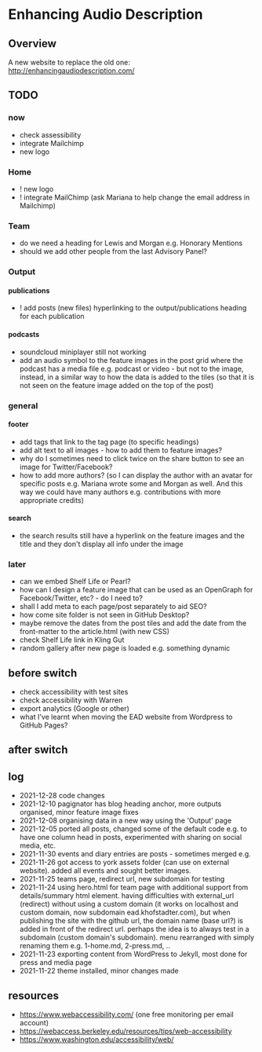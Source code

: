 # Enhancing Audio Description
## Overview
A new website to replace the old one: http://enhancingaudiodescription.com/

## TODO
### now
- check assessibility
- integrate Mailchimp
- new logo

### Home
- ! new logo
- ! integrate MailChimp (ask Mariana to help change the email address in Mailchimp)

### Team 
- do we need a heading for Lewis and Morgan e.g. Honorary Mentions
- should we add other people from the last Advisory Panel?

### Output
#### publications
- ! add posts (new files) hyperlinking to the output/publications heading for each publication

#### podcasts
- soundcloud miniplayer still not working
- add an audio symbol to the feature images in the post grid where the podcast has a media file e.g. podcast or video - but not to the image, instead, in a similar way to how the data is added to the tiles (so that it is not seen on the feature image added on the top of the post)

### general
#### footer
- add tags that link to the tag page (to specific headings)
- add alt text to all images - how to add them to feature images?
- why do I sometimes need to click twice on the share button to see an image for Twitter/Facebook?
- how to add more authors? (so I can display the author with an avatar for specific posts e.g. Mariana wrote some and Morgan as well. And this way we could have many authors e.g. contributions with more appropriate credits)
#### search
- the search results still have a hyperlink on the feature images and the title and they don't display all info under the image

### later
- can we embed Shelf Life or Pearl?
- how can I design a feature image that can be used as an OpenGraph for Facebook/Twitter, etc? - do I need to?
- shall I add meta to each page/post separately to aid SEO?
- how come site folder is not seen in GitHub Desktop?
- maybe remove the dates from the post tiles and add the date from the front-matter to the article.html (with new CSS)
- check Shelf Life link in Kling Gut
- random gallery after new page is loaded e.g. something dynamic


## before switch
- check accessibility with test sites
- check accessibility with Warren
- export analytics (Google or other)
- what I've learnt when moving the EAD website from Wordpress to GitHub Pages?

## after switch

## log
- 2021-12-28 code changes
- 2021-12-10 pagignator has blog heading anchor, more outputs organised, minor feature image fixes
- 2021-12-08 organising data in a new way using the 'Output' page
- 2021-12-05 ported all posts, changed some of the default code e.g. to have one column head in posts, experimented with sharing on social media, etc. 
- 2021-11-30 events and diary entries are posts - sometimes merged e.g. 
- 2021-11-26 got access to york assets folder (can use on external website).  added all events and sought better images. 
- 2021-11-25 teams page, redirect url, new subdomain for testing
- 2021-11-24 using hero.html for team page with additional support from details/summary html element.  having difficulties with external_url (redirect) without using a custom domain (it works on localhost and custom domain, now subdomain ead.khofstadter.com), but when publishing the site with the github url, the domain name (base url?) is added in front of the redirect url.  perhaps the idea is to always test in a subdomain (custom domain's subdomain).  menu rearranged with simply renaming them e.g. 1-home.md, 2-press.md, .. 
- 2021-11-23 exporting content from WordPress to Jekyll, most done for press and media page
- 2021-11-22 theme installed, minor changes made

## resources
- https://www.webaccessibility.com/ (one free monitoring per email account)
- https://webaccess.berkeley.edu/resources/tips/web-accessibility
- https://www.washington.edu/accessibility/web/
